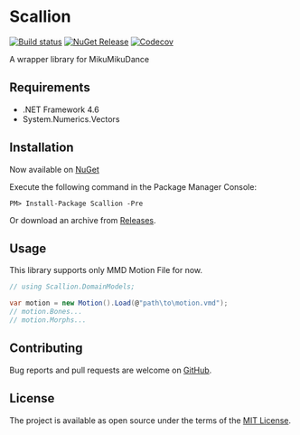 # Scallion

[![Build status](https://ci.appveyor.com/api/projects/status/lu3jua55lgs0pv05?svg=true)](https://ci.appveyor.com/project/paralleltree/scallion)
[![NuGet Release](https://img.shields.io/nuget/vpre/Scallion.svg)](https://www.nuget.org/packages/Scallion)
[![Codecov](https://img.shields.io/codecov/c/github/paralleltree/Scallion.svg)](https://codecov.io/github/paralleltree/Scallion)

A wrapper library for MikuMikuDance


## Requirements

  * .NET Framework 4.6
  * System.Numerics.Vectors

## Installation

Now available on [NuGet](https://www.nuget.org/packages/Scallion)

Execute the following command in the Package Manager Console:

```
PM> Install-Package Scallion -Pre
```

Or download an archive from [Releases](https://github.com/paralleltree/Scallion/releases).

## Usage

This library supports only MMD Motion File for now.

```csharp
// using Scallion.DomainModels;

var motion = new Motion().Load(@"path\to\motion.vmd");
// motion.Bones...
// motion.Morphs...

```

## Contributing

Bug reports and pull requests are welcome on [GitHub](https://github.com/paralleltree/Scallion).

## License

The project is available as open source under the terms of the [MIT License](http://opensource.org/licenses/MIT).
